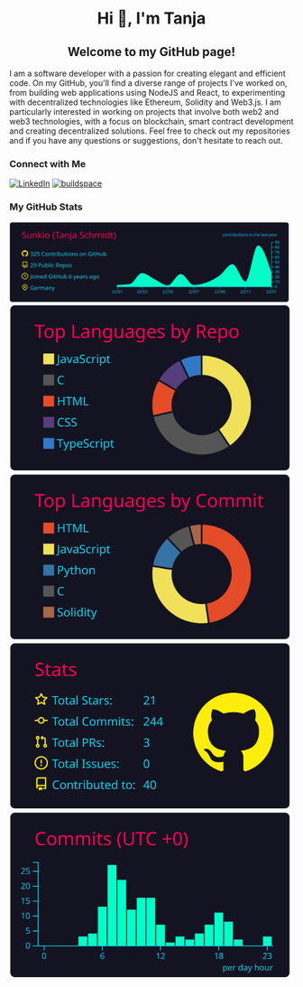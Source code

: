 <!-- [![](https://github.com/Sunkio/Sunkio/blob/main/tanja-schmidt_software-engineer.gif)](https://www.linkedin.com/in/tanja-schmidt-667a36122/) -->

<h1 align="center">Hi 👋, I'm Tanja</h1>
<h2 align="center">Welcome to my GitHub page!</h2>

I am a software developer with a passion for creating elegant and efficient code. On my GitHub, you'll find a diverse range of projects I've worked on, from building web applications using NodeJS and React, to experimenting with decentralized technologies like Ethereum, Solidity and Web3.js. I am particularly interested in working on projects that involve both web2 and web3 technologies, with a focus on blockchain, smart contract development and creating decentralized solutions. Feel free to check out my repositories and if you have any questions or suggestions, don't hesitate to reach out.

<h3 align="left">Connect with Me</h3>

[![LinkedIn](https://img.shields.io/badge/-LinkedIn-0e76a8?style=flat-square&logo=linkedin&logoColor=white)](https://www.linkedin.com/in/tanja-schmidt-667a36122/)
[![buildspace](https://img.shields.io/badge/%F0%9F%A6%84-buildspace-E641F6)](https://buildspace.so/@tanja)
<!-- [![Docker Hub](https://img.shields.io/badge/-Docker%20Hub-0db7ed?style=flat-square&logo=docker&logoColor=white)](https://hub.docker.com/u/) -->
<!-- [![Personal Website](https://img.shields.io/badge/-Personal%20Website-f8f8fa?style=flat-square)](https://tanjasportfolio.com) -->

<h3 align="left">My GitHub Stats</h3>

![](https://raw.githubusercontent.com/Sunkio/Sunkio/main/profile-summary-card-output/2077/0-profile-details.svg)
![](https://raw.githubusercontent.com/Sunkio/Sunkio/main/profile-summary-card-output/2077/1-repos-per-language.svg) ![](https://raw.githubusercontent.com/Sunkio/Sunkio/main/profile-summary-card-output/2077/2-most-commit-language.svg)
![](https://raw.githubusercontent.com/Sunkio/Sunkio/main/profile-summary-card-output/2077/3-stats.svg) ![](https://raw.githubusercontent.com/Sunkio/Sunkio/main/profile-summary-card-output/2077/4-productive-time.svg)


<!--
- 🔭 I’m currently working on ...
- 🌱 I’m currently learning ...
- 👯 I’m looking to collaborate on ...
- 🤔 I’m looking for help with ...
- 💬 Ask me about ...
- 📫 How to reach me: ...
- 😄 Pronouns: ...
- ⚡ Fun fact: ...
-->
